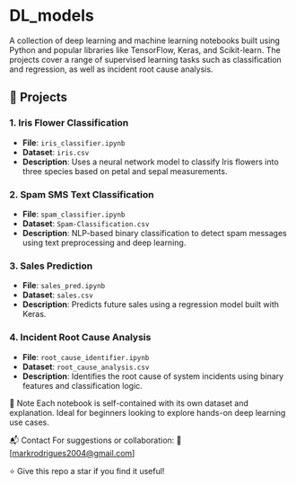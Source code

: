 # DL_models

A collection of deep learning and machine learning notebooks built using Python and popular libraries like TensorFlow, Keras, and Scikit-learn. The projects cover a range of supervised learning tasks such as classification and regression, as well as incident root cause analysis.

## 📁 Projects

### 1. **Iris Flower Classification**
- **File**: `iris_classifier.ipynb`
- **Dataset**: `iris.csv`
- **Description**: Uses a neural network model to classify Iris flowers into three species based on petal and sepal measurements.

### 2. **Spam SMS Text Classification**
- **File**: `spam_classifier.ipynb`
- **Dataset**: `Spam-Classification.csv`
- **Description**: NLP-based binary classification to detect spam messages using text preprocessing and deep learning.

### 3. **Sales Prediction**
- **File**: `sales_pred.ipynb`
- **Dataset**: `sales.csv`
- **Description**: Predicts future sales using a regression model built with Keras.

### 4. **Incident Root Cause Analysis**
- **File**: `root_cause_identifier.ipynb`
- **Dataset**: `root_cause_analysis.csv`
- **Description**: Identifies the root cause of system incidents using binary features and classification logic.


📌 Note
Each notebook is self-contained with its own dataset and explanation. Ideal for beginners looking to explore hands-on deep learning use cases.

📬 Contact
For suggestions or collaboration:
📧 [markrodrigues2004@gmail.com]

⭐ Give this repo a star if you find it useful!
